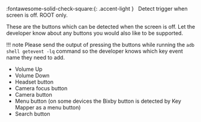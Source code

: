 :fontawesome-solid-check-square:{: .accent-light } &nbsp; Detect trigger when screen is off. ROOT only.

These are the buttons which can be detected when the screen is off. Let the developer know about any buttons you would
also like to be supported.

!!! note 
    Please send the output of pressing the buttons while running the `adb shell getevent -lq` command so the
    developer knows which key event name they need to add.

* Volume Up
* Volume Down
* Headset button
* Camera focus button
* Camera button
* Menu button (on some devices the Bixby button is detected by Key Mapper as a menu button)
* Search button